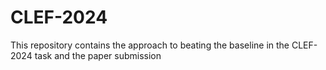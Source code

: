# CLEF-2024
This repository contains the approach to beating the baseline in the CLEF-2024 task and the paper submission
